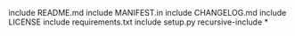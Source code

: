 include README.md
include MANIFEST.in
include CHANGELOG.md
include LICENSE
include requirements.txt
include setup.py
recursive-include *